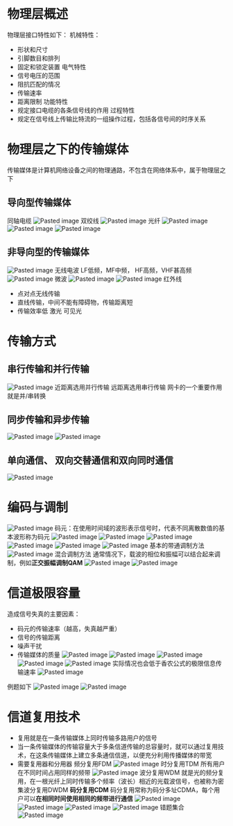 # 物理层概述
物理层接口特性如下：
机械特性：
- 形状和尺寸
- 引脚数目和排列
- 固定和锁定装置
电气特性
- 信号电压的范围
- 阻抗匹配的情况
- 传输速率
- 距离限制
功能特性
- 规定接口电缆的各条信号线的作用
过程特性
- 规定在信号线上传输比特流的一组操作过程，包括各信号间的时序关系

# 物理层之下的传输媒体

传输媒体是计算机网络设备之间的物理通路，不包含在网络体系中，属于物理层之下
## 导向型传输媒体

同轴电缆
![Pasted image](images/Pasted%20image%2020231010153628.png)
双绞线
![Pasted image](images/Pasted%20image%2020231010153737.png)
光纤
![Pasted image](images/Pasted%20image%2020231010153852.png)
![Pasted image](images/Pasted%20image%2020231010154046.png)
![Pasted image](images/Pasted%20image%2020231010154158.png)
## 非导向型的传输媒体
![Pasted image](images/Pasted%20image%2020231010154235.png)
无线电波
LF低频，MF中频， HF高频，VHF甚高频
![Pasted image](images/Pasted%20image%2020231010154818.png)
微波
![Pasted image](images/Pasted%20image%2020231010154931.png)
![Pasted image](images/Pasted%20image%2020231010154951.png)
红外线
- 点对点无线传输
- 直线传输，中间不能有障碍物，传输距离短
- 传输效率低
激光
可见光

# 传输方式
## 串行传输和并行传输
![Pasted image](images/Pasted%20image%2020231010155933.png)
近距离选用并行传输
远距离选用串行传输
网卡的一个重要作用就是并/串转换
## 同步传输和异步传输
![Pasted image](images/Pasted%20image%2020231010160205.png)
![Pasted image](images/Pasted%20image%2020231010160236.png)
## 单向通信、 双向交替通信和双向同时通信
![Pasted image](images/Pasted%20image%2020231010160409.png)
# 编码与调制
![Pasted image](images/Pasted%20image%2020231010160612.png)
码元：在使用时间域的波形表示信号时，代表不同离散数值的基本波形称为码元
![Pasted image](images/Pasted%20image%2020231010160723.png)
![Pasted image](images/Pasted%20image%2020231010160831.png)
![Pasted image](images/Pasted%20image%2020231010160913.png)
![Pasted image](images/Pasted%20image%2020231010161012.png)
![Pasted image](images/Pasted%20image%2020231010161132.png)
![Pasted image](images/Pasted%20image%2020231010161226.png)
基本的带通调制方法
![Pasted image](images/Pasted%20image%2020231010161657.png)
混合调制方法
通常情况下，载波的相位和振幅可以结合起来调制，例如**正交振幅调制QAM**
![Pasted image](images/Pasted%20image%2020231010162135.png)
![Pasted image](images/Pasted%20image%2020231010162300.png)
# 信道极限容量
造成信号失真的主要因素：
- 码元的传输速率（越高，失真越严重）
- 信号的传输距离
- 噪声干扰
- 传输媒体的质量
![Pasted image](images/Pasted%20image%2020231010163526.png)
![Pasted image](images/Pasted%20image%2020231010163510.png)
![Pasted image](images/Pasted%20image%2020231010163629.png)
![Pasted image](images/Pasted%20image%2020231010163718.png)
![Pasted image](images/Pasted%20image%2020231010163850.png)
实际情况也会低于香农公式的极限信息传输速率
![Pasted image](images/Pasted%20image%2020231010164042.png)

例题如下
![Pasted image](images/Pasted%20image%2020231010164501.png)
![Pasted image](images/Pasted%20image%2020231010164702.png)

# 信道复用技术
- 复用就是在一条传输媒体上同时传输多路用户的信号
- 当一条传输媒体的传输容量大于多条信道传输的总容量时，就可以通过复用技术，在这条传输媒体上建立多条通信信道，以便充分利用传播媒体的带宽
- 需要复用器和分用器
频分复用FDM
![Pasted image](images/Pasted%20image%2020231010170532.png)
时分复用TDM
所有用户在不同时间占用同样的频带
![Pasted image](images/Pasted%20image%2020231010170639.png)
波分复用WDM
就是光的频分复用，在一根光纤上同时传输多个频率（波长）相近的光载波信号，也被称为密集波分复用DWDM
**码分复用CDM**
码分复用常称为码分多址CDMA，每个用户可以**在相同时间使用相同的频带进行通信**
![Pasted image](images/Pasted%20image%2020231010171235.png)
![Pasted image](images/Pasted%20image%2020231010171326.png)
![Pasted image](images/Pasted%20image%2020231010171508.png)
![Pasted image](images/Pasted%20image%2020231010171615.png)
错题集合
![Pasted image](images/Pasted%20image%2020231011172143.png)
